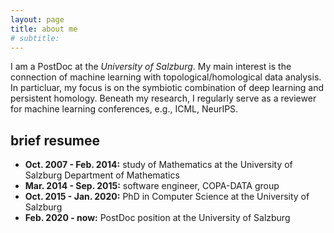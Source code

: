 ```yaml
---
layout: page
title: about me
# subtitle: 
---
```


I am a PostDoc at the *University of Salzburg*. 
My main interest is the connection of machine learning with topological/homological data analysis. 
In particluar, my focus is on the symbiotic combination of deep learning and persistent homology. 
Beneath my research, I regularly serve as a reviewer for machine learning conferences, e.g., ICML, NeurIPS. 

brief resumee
-------------

+ **Oct. 2007 - Feb. 2014:** 
study of Mathematics at the University of Salzburg
Department of Mathematics
+ **Mar. 2014 - Sep. 2015:**
software engineer, COPA-DATA group
+ **Oct. 2015 - Jan. 2020:**
PhD in Computer Science at the University of Salzburg
+ **Feb. 2020 - now:** 
PostDoc position at the University of Salzburg
		



